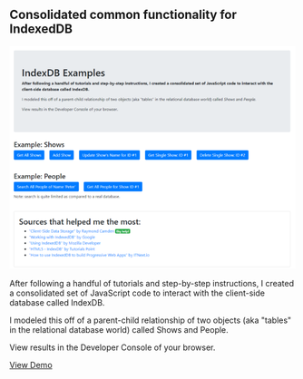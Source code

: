 ## Consolidated common functionality for IndexedDB
![IndexedDB](indexeddb-tutorial.png)

After following a handful of tutorials and step-by-step instructions, I created a consolidated set of JavaScript code to interact with the client-side database called IndexDB.

I modeled this off of a parent-child relationship of two objects (aka "tables" in the relational database world) called Shows and People.

View results in the Developer Console of your browser.

[View Demo](https://stevesohcot.github.io/indexeddb/)
